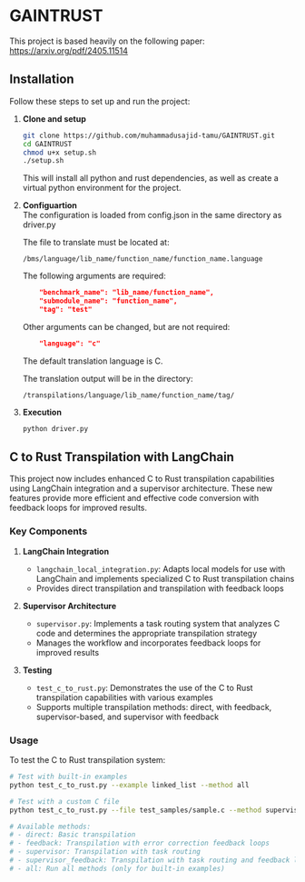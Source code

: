# GAINTRUST

This project is based heavily on the following paper: https://arxiv.org/pdf/2405.11514

## Installation

Follow these steps to set up and run the project:

1. **Clone and setup**  
   ```sh
   git clone https://github.com/muhammadusajid-tamu/GAINTRUST.git
   cd GAINTRUST
   chmod u+x setup.sh
   ./setup.sh
   ```
   This will install all python and rust dependencies, as well as create a virtual python environment for the project.

2. **Configuartion**  
    The configuration is loaded from config.json in the same directory as driver.py

    The file to translate must be located at:
    ```
    /bms/language/lib_name/function_name/function_name.language
    ```
    The following arguments are required:
    ```json
        "benchmark_name": "lib_name/function_name",
        "submodule_name": "function_name",
        "tag": "test"
    ```

    Other arguments can be changed, but are not required:
    ```json
        "language": "c"
    ```
    The default translation language is C.

    The translation output will be in the directory:
    ```
    /transpilations/language/lib_name/function_name/tag/
    ```

3. **Execution**
    ```sh
    python driver.py
    ```

## C to Rust Transpilation with LangChain

This project now includes enhanced C to Rust transpilation capabilities using LangChain integration and a supervisor architecture. These new features provide more efficient and effective code conversion with feedback loops for improved results.

### Key Components

1. **LangChain Integration**
   - `langchain_local_integration.py`: Adapts local models for use with LangChain and implements specialized C to Rust transpilation chains
   - Provides direct transpilation and transpilation with feedback loops

2. **Supervisor Architecture**
   - `supervisor.py`: Implements a task routing system that analyzes C code and determines the appropriate transpilation strategy
   - Manages the workflow and incorporates feedback loops for improved results

3. **Testing**
   - `test_c_to_rust.py`: Demonstrates the use of the C to Rust transpilation capabilities with various examples
   - Supports multiple transpilation methods: direct, with feedback, supervisor-based, and supervisor with feedback

### Usage

To test the C to Rust transpilation system:

```sh
# Test with built-in examples
python test_c_to_rust.py --example linked_list --method all

# Test with a custom C file
python test_c_to_rust.py --file test_samples/sample.c --method supervisor_feedback

# Available methods:
# - direct: Basic transpilation
# - feedback: Transpilation with error correction feedback loops
# - supervisor: Transpilation with task routing
# - supervisor_feedback: Transpilation with task routing and feedback loops
# - all: Run all methods (only for built-in examples)
